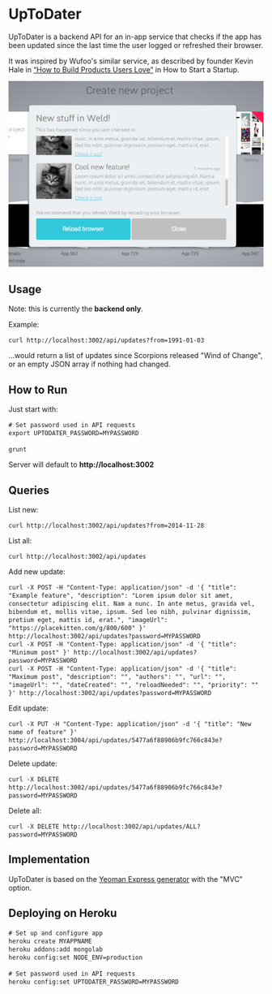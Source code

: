 # UpToDater

UpToDater is a backend API for an in-app service that checks if the app has been updated since the last time the user logged or refreshed their browser.

It was inspired by Wufoo's similar service, as described by founder Kevin Hale in [“How to Build Products Users Love”](http://startupclass.samaltman.com/courses/lec07/) in How to Start a Startup.

![UpToDater example](example.png)

## Usage

Note: this is currently the **backend only**.

Example:

	curl http://localhost:3002/api/updates?from=1991-01-03

...would return a list of updates since Scorpions released "Wind of Change", or an empty JSON array if nothing had changed.

## How to Run

Just start with:

	# Set password used in API requests
	export UPTODATER_PASSWORD=MYPASSWORD

	grunt

Server will default to **http://localhost:3002**

## Queries

List new:

	curl http://localhost:3002/api/updates?from=2014-11-28

List all:

	curl http://localhost:3002/api/updates

Add new update:

	curl -X POST -H "Content-Type: application/json" -d '{ "title": "Example feature", "description": "Lorem ipsum dolor sit amet, consectetur adipiscing elit. Nam a nunc. In ante metus, gravida vel, bibendum et, mollis vitae, ipsum. Sed leo nibh, pulvinar dignissim, pretium eget, mattis id, erat.", "imageUrl": "https://placekitten.com/g/800/600" }' http://localhost:3002/api/updates?password=MYPASSWORD
	curl -X POST -H "Content-Type: application/json" -d '{ "title": "Minimum post" }' http://localhost:3002/api/updates?password=MYPASSWORD
	curl -X POST -H "Content-Type: application/json" -d '{ "title": "Maximum post", "description": "", "authors": "", "url": "", "imageUrl": "", "dateCreated": "", "reloadNeeded": "", "priority": "" }' http://localhost:3002/api/updates?password=MYPASSWORD

Edit update:

	curl -X PUT -H "Content-Type: application/json" -d '{ "title": "New name of feature" }' http://localhost:3004/api/updates/5477a6f88906b9fc766c843e?password=MYPASSWORD

Delete update:

	curl -X DELETE http://localhost:3002/api/updates/5477a6f88906b9fc766c843e?password=MYPASSWORD

Delete all:

	curl -X DELETE http://localhost:3002/api/updates/ALL?password=MYPASSWORD

## Implementation

UpToDater is based on the [Yeoman Express generator](https://github.com/petecoop/generator-express) with the "MVC" option.

## Deploying on Heroku

	# Set up and configure app
	heroku create MYAPPNAME
	heroku addons:add mongolab
	heroku config:set NODE_ENV=production

	# Set password used in API requests
	heroku config:set UPTODATER_PASSWORD=MYPASSWORD
